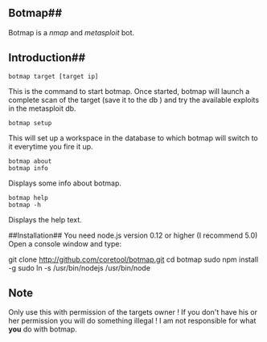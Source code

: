 ## Botmap##
Botmap is a *nmap* and *metasploit* bot.

## Introduction##

    botmap target [target ip]
   This is the command to start botmap. Once started, botmap will launch a complete scan of the target (save it to the db ) and try the available exploits in the metasploit db.

    botmap setup
 This will set up a workspace in the database to which botmap will switch to it everytime you fire it up.

    botmap about
    botmap info
Displays some info about botmap.

    botmap help
    botmap -h
   Displays the help text.

##Installation##
You need node.js version 0.12 or higher (I recommend 5.0)
Open a console window and type:

  git clone http://github.com/coretool/botmap.git
  cd botmap
  sudo npm install -g
  sudo ln -s /usr/bin/nodejs /usr/bin/node 

## Note ##
Only use this with permission of the targets owner ! If you don't have his or her permission you will do something illegal ! I am not responsible for what **you**
do with botmap.
